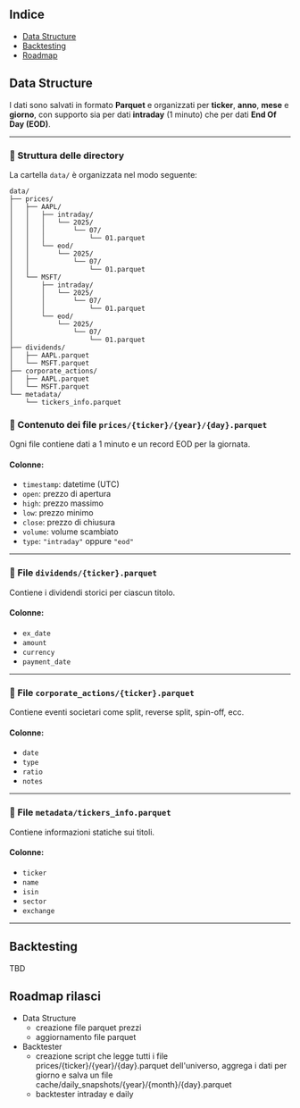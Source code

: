 

## Indice
- [Data Structure](#data-structure)  
- [Backtesting](#backtesting)  
- [Roadmap](#roadmap)  


## Data Structure

I dati sono salvati in formato **Parquet** e organizzati per **ticker**, **anno**, **mese** e **giorno**, con supporto sia per dati **intraday** (1 minuto) che per dati **End Of Day (EOD)**.

---

### 📁 Struttura delle directory

La cartella `data/` è organizzata nel modo seguente:

```text
data/
├── prices/
│   ├── AAPL/
│   │   ├── intraday/
│   │   │   └── 2025/
│   │   │       └── 07/
│   │   │           └── 01.parquet
│   │   └── eod/
│   │       └── 2025/
│   │           └── 07/
│   │               └── 01.parquet
│   └── MSFT/
│       ├── intraday/
│       │   └── 2025/
│       │       └── 07/
│       │           └── 01.parquet
│       └── eod/
│           └── 2025/
│               └── 07/
│                   └── 01.parquet
├── dividends/
│   ├── AAPL.parquet
│   └── MSFT.parquet
├── corporate_actions/
│   ├── AAPL.parquet
│   └── MSFT.parquet
└── metadata/
    └── tickers_info.parquet
```

### 🧾 Contenuto dei file `prices/{ticker}/{year}/{day}.parquet`

Ogni file contiene dati a 1 minuto e un record EOD per la giornata.

#### Colonne:
- `timestamp`: datetime (UTC)
- `open`: prezzo di apertura
- `high`: prezzo massimo
- `low`: prezzo minimo
- `close`: prezzo di chiusura
- `volume`: volume scambiato
- `type`: `"intraday"` oppure `"eod"`

---

### 📄 File `dividends/{ticker}.parquet`

Contiene i dividendi storici per ciascun titolo.

#### Colonne:
- `ex_date`
- `amount`
- `currency`
- `payment_date`

---

### 🏢 File `corporate_actions/{ticker}.parquet`

Contiene eventi societari come split, reverse split, spin-off, ecc.

#### Colonne:
- `date`
- `type`
- `ratio`
- `notes`

---

### 🧠 File `metadata/tickers_info.parquet`

Contiene informazioni statiche sui titoli.

#### Colonne:
- `ticker`
- `name`
- `isin`
- `sector`
- `exchange`

---

## Backtesting
TBD

## Roadmap rilasci
- Data Structure
    - creazione file parquet prezzi
    - aggiornamento file parquet
- Backtester
    - creazione script che legge tutti i file prices/{ticker}/{year}/{day}.parquet dell'universo, aggrega i dati per giorno e salva un file cache/daily_snapshots/{year}/{month}/{day}.parquet
    - backtester intraday e daily
